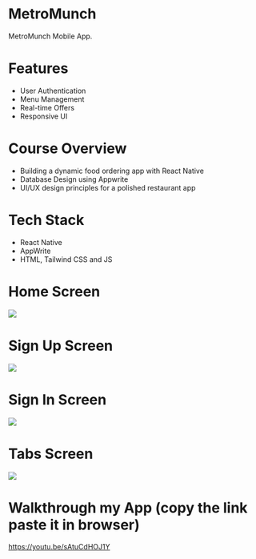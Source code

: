 # MetroMunch
MetroMunch Mobile App.

# Features
* User Authentication
* Menu Management
* Real-time Offers
* Responsive UI

# Course Overview
* Building a dynamic food ordering app with React Native
* Database Design using Appwrite
* UI/UX design principles for a polished restaurant app


# Tech Stack
* React Native
* AppWrite
* HTML, Tailwind CSS and JS

# Home Screen
<img src="('../../assets/images/home.png">  

# Sign Up Screen
<img src="('../../assets/images/signup.png">  

# Sign In Screen
<img src="a('../../assets/images/signin.png">  

# Tabs Screen
<img src="('../../assets/images/tabs.png">  

#  Walkthrough my App (copy the link paste it in browser)
https://youtu.be/sAtuCdHOJ1Y


